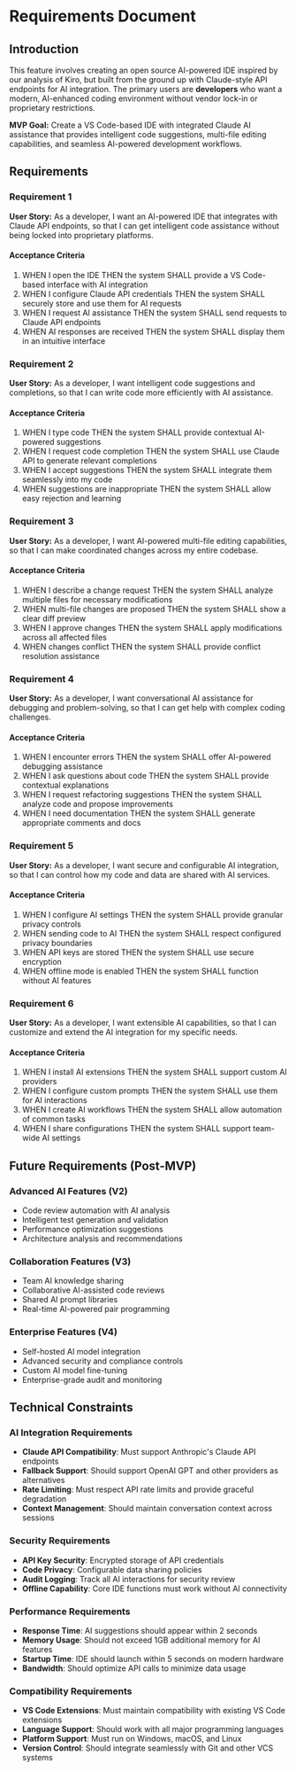 # Requirements Document

## Introduction

This feature involves creating an open source AI-powered IDE inspired by our analysis of Kiro, but built from the ground up with Claude-style API endpoints for AI integration. The primary users are **developers** who want a modern, AI-enhanced coding environment without vendor lock-in or proprietary restrictions.

**MVP Goal:** Create a VS Code-based IDE with integrated Claude AI assistance that provides intelligent code suggestions, multi-file editing capabilities, and seamless AI-powered development workflows.

## Requirements

### Requirement 1

**User Story:** As a developer, I want an AI-powered IDE that integrates with Claude API endpoints, so that I can get intelligent code assistance without being locked into proprietary platforms.

#### Acceptance Criteria

1. WHEN I open the IDE THEN the system SHALL provide a VS Code-based interface with AI integration
2. WHEN I configure Claude API credentials THEN the system SHALL securely store and use them for AI requests
3. WHEN I request AI assistance THEN the system SHALL send requests to Claude API endpoints
4. WHEN AI responses are received THEN the system SHALL display them in an intuitive interface

### Requirement 2

**User Story:** As a developer, I want intelligent code suggestions and completions, so that I can write code more efficiently with AI assistance.

#### Acceptance Criteria

1. WHEN I type code THEN the system SHALL provide contextual AI-powered suggestions
2. WHEN I request code completion THEN the system SHALL use Claude API to generate relevant completions
3. WHEN I accept suggestions THEN the system SHALL integrate them seamlessly into my code
4. WHEN suggestions are inappropriate THEN the system SHALL allow easy rejection and learning

### Requirement 3

**User Story:** As a developer, I want AI-powered multi-file editing capabilities, so that I can make coordinated changes across my entire codebase.

#### Acceptance Criteria

1. WHEN I describe a change request THEN the system SHALL analyze multiple files for necessary modifications
2. WHEN multi-file changes are proposed THEN the system SHALL show a clear diff preview
3. WHEN I approve changes THEN the system SHALL apply modifications across all affected files
4. WHEN changes conflict THEN the system SHALL provide conflict resolution assistance

### Requirement 4

**User Story:** As a developer, I want conversational AI assistance for debugging and problem-solving, so that I can get help with complex coding challenges.

#### Acceptance Criteria

1. WHEN I encounter errors THEN the system SHALL offer AI-powered debugging assistance
2. WHEN I ask questions about code THEN the system SHALL provide contextual explanations
3. WHEN I request refactoring suggestions THEN the system SHALL analyze code and propose improvements
4. WHEN I need documentation THEN the system SHALL generate appropriate comments and docs

### Requirement 5

**User Story:** As a developer, I want secure and configurable AI integration, so that I can control how my code and data are shared with AI services.

#### Acceptance Criteria

1. WHEN I configure AI settings THEN the system SHALL provide granular privacy controls
2. WHEN sending code to AI THEN the system SHALL respect configured privacy boundaries
3. WHEN API keys are stored THEN the system SHALL use secure encryption
4. WHEN offline mode is enabled THEN the system SHALL function without AI features

### Requirement 6

**User Story:** As a developer, I want extensible AI capabilities, so that I can customize and extend the AI integration for my specific needs.

#### Acceptance Criteria

1. WHEN I install AI extensions THEN the system SHALL support custom AI providers
2. WHEN I configure custom prompts THEN the system SHALL use them for AI interactions
3. WHEN I create AI workflows THEN the system SHALL allow automation of common tasks
4. WHEN I share configurations THEN the system SHALL support team-wide AI settings

## Future Requirements (Post-MVP)

### Advanced AI Features (V2)
- Code review automation with AI analysis
- Intelligent test generation and validation
- Performance optimization suggestions
- Architecture analysis and recommendations

### Collaboration Features (V3)
- Team AI knowledge sharing
- Collaborative AI-assisted code reviews
- Shared AI prompt libraries
- Real-time AI-powered pair programming

### Enterprise Features (V4)
- Self-hosted AI model integration
- Advanced security and compliance controls
- Custom AI model fine-tuning
- Enterprise-grade audit and monitoring

## Technical Constraints

### AI Integration Requirements
- **Claude API Compatibility**: Must support Anthropic's Claude API endpoints
- **Fallback Support**: Should support OpenAI GPT and other providers as alternatives
- **Rate Limiting**: Must respect API rate limits and provide graceful degradation
- **Context Management**: Should maintain conversation context across sessions

### Security Requirements
- **API Key Security**: Encrypted storage of API credentials
- **Code Privacy**: Configurable data sharing policies
- **Audit Logging**: Track all AI interactions for security review
- **Offline Capability**: Core IDE functions must work without AI connectivity

### Performance Requirements
- **Response Time**: AI suggestions should appear within 2 seconds
- **Memory Usage**: Should not exceed 1GB additional memory for AI features
- **Startup Time**: IDE should launch within 5 seconds on modern hardware
- **Bandwidth**: Should optimize API calls to minimize data usage

### Compatibility Requirements
- **VS Code Extensions**: Must maintain compatibility with existing VS Code extensions
- **Language Support**: Should work with all major programming languages
- **Platform Support**: Must run on Windows, macOS, and Linux
- **Version Control**: Should integrate seamlessly with Git and other VCS systems
